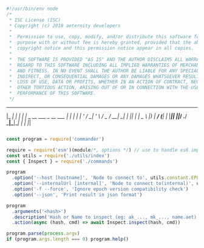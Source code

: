 





  

```js
#!/usr/bin/env node
/*
 * ISC License (ISC)
 * Copyright (c) 2018 aeternity developers
 *
 *  Permission to use, copy, modify, and/or distribute this software for any
 *  purpose with or without fee is hereby granted, provided that the above
 *  copyright notice and this permission notice appear in all copies.
 *
 *  THE SOFTWARE IS PROVIDED "AS IS" AND THE AUTHOR DISCLAIMS ALL WARRANTIES WITH
 *  REGARD TO THIS SOFTWARE INCLUDING ALL IMPLIED WARRANTIES OF MERCHANTABILITY
 *  AND FITNESS. IN NO EVENT SHALL THE AUTHOR BE LIABLE FOR ANY SPECIAL, DIRECT,
 *  INDIRECT, OR CONSEQUENTIAL DAMAGES OR ANY DAMAGES WHATSOEVER RESULTING FROM
 *  LOSS OF USE, DATA OR PROFITS, WHETHER IN AN ACTION OF CONTRACT, NEGLIGENCE OR
 *  OTHER TORTIOUS ACTION, ARISING OUT OF OR IN CONNECTION WITH THE USE OR
 *  PERFORMANCE OF THIS SOFTWARE.
 */


```







   _____                           _
  |_   _|                         | |
    | |  _ __  ___ _ __   ___  ___| |_
    | | | '_ \/ __| '_ \ / _ \/ __| __|
   _| |_| | | \__ \ |_) |  __/ (__| |_
  |_____|_| |_|___/ .__/ \___|\___|\__|
                  | |
                  |_|


  

```js

const program = require('commander')

require = require('esm')(module/*, options */) // use to handle es6 import/export
const utils = require('./utils/index')
const { Inspect } = require('./commands')

program
  .option('--host [hostname]', 'Node to connect to', utils.constant.EPOCH_URL)
  .option('--internalUrl [internal]', 'Node to connect to(internal)', utils.constant.EPOCH_INTERNAL_URL)
  .option('-f --force', 'Ignore epoch version compatibility check')
  .option('--json', 'Print result in json format')

program
  .arguments('<hash>')
  .description('Hash or Name to inspect (eg: ak_..., mk_..., name.aet)')
  .action(async (hash, cmd) => await Inspect.inspect(hash, cmd))

program.parse(process.argv)
if (program.args.length === 0) program.help()


```




